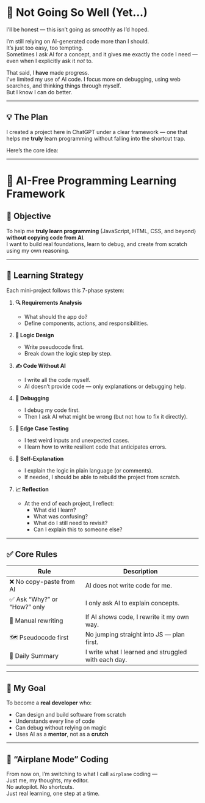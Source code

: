 # 🚧 Not Going So Well (Yet...)

I’ll be honest — this isn’t going as smoothly as I’d hoped.

I’m still relying on AI-generated code more than I should.  
It’s just too easy, too tempting.  
Sometimes I ask AI for a concept, and it gives me exactly the code I need — even when I explicitly ask it *not* to.

That said, I **have** made progress.  
I've limited my use of AI code. I focus more on debugging, using web searches, and thinking things through myself.  
But I know I can do better.

---

## 💡 The Plan

I created a project here in ChatGPT under a clear framework — one that helps me **truly** learn programming without falling into the shortcut trap.

Here’s the core idea:

---

# 🧠 AI-Free Programming Learning Framework

## 🎯 Objective

To help me **truly learn programming** (JavaScript, HTML, CSS, and beyond) **without copying code from AI**.  
I want to build real foundations, learn to debug, and create from scratch using my own reasoning.

---

## 🔧 Learning Strategy

Each mini-project follows this 7-phase system:

1. **🔍 Requirements Analysis**  
   - What should the app do?  
   - Define components, actions, and responsibilities.

2. **🧠 Logic Design**  
   - Write pseudocode first.  
   - Break down the logic step by step.

3. **✍️ Code Without AI**  
   - I write all the code myself.  
   - AI doesn’t provide code — only explanations or debugging help.

4. **🐞 Debugging**  
   - I debug my code first.  
   - Then I ask AI what might be wrong (but not how to fix it directly).

5. **🧪 Edge Case Testing**  
   - I test weird inputs and unexpected cases.  
   - I learn how to write resilient code that anticipates errors.

6. **📖 Self-Explanation**  
   - I explain the logic in plain language (or comments).  
   - If needed, I should be able to rebuild the project from scratch.

7. **📈 Reflection**  
   - At the end of each project, I reflect:  
     - What did I learn?  
     - What was confusing?  
     - What do I still need to revisit?  
     - Can I explain this to someone else?

---

## ✅ Core Rules

| Rule | Description |
|------|-------------|
| ❌ No copy-paste from AI | AI does not write code for me. |
| ✅ Ask “Why?” or “How?” only | I only ask AI to explain concepts. |
| 🧠 Manual rewriting | If AI *shows* code, I rewrite it my own way. |
| 🗺️ Pseudocode first | No jumping straight into JS — plan first. |
| 📓 Daily Summary | I write what I learned and struggled with each day. |

---

## 🔄 My Goal

To become a **real developer** who:
- Can design and build software from scratch  
- Understands every line of code  
- Can debug without relying on magic  
- Uses AI as a **mentor**, not as a **crutch**

---

## 🛫 “Airplane Mode” Coding

From now on, I’m switching to what I call `airplane` coding —  
Just me, my thoughts, my editor.  
No autopilot. No shortcuts.  
Just real learning, one step at a time.
